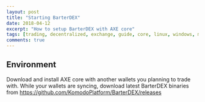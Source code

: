 ```yaml
---
layout: post
title: "Starting BarterDEX"
date: 2018-04-12
excerpt: "How to setup BarterDEX with AXE core"
tags: [trading, decentralized, exchange, guide, core, linux, windows, mac]
comments: true
---
```

## Environment
Download and install AXE core with another wallets you planning to trade with. While your wallets are syncing, download latest BarterDEX binaries from https://github.com/KomodoPlatform/BarterDEX/releases
